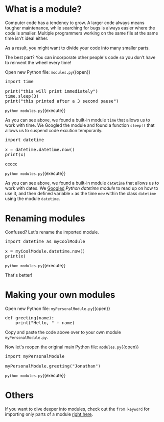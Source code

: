 


# What is a module?

Computer code has a tendency to grow. A larger code always means tougher maintenance, while searching for bugs is always easier where the code is smaller. Multiple programmers working on the same file at the same time isn't ideal either.

As a result, you might want to divide your code into many smaller parts.

The best part? You can incorporate other people's code so you don't have to reinvent the wheel every time!

Open new Python file: `modules.py`{{open}}

<pre class="file" data-filename="modules.py" data-target="replace">
import time

print("this will print immediately")
time.sleep(3)
print("this printed after a 3 second pause")
</pre>

`python modules.py`{{execute}}

As you can see above, we found a built-in module ```time``` that allows us to work with time. We Googled the module and found a function ```sleep()``` that allows us to suspend code excution temporarily.

<pre class="file" data-filename="modules.py" data-target="replace">
import datetime

x = datetime.datetime.now()
print(x)
</pre>


ccccc

`python modules.py`{{execute}}

As you can see above, we found a built-in module ```datetime``` that allows us to work with dates. We [Googled](https://www.w3schools.com/python/python_datetime.asp) *Python datetime module* to read up on how to use it, and then defined variable ```x``` as the time ```now``` within the class ```datetime``` using the module ```datetime```.

# Renaming modules

Confused? Let's rename the imported module.

<pre class="file" data-filename="modules.py" data-target="replace">
import datetime as myCoolModule

x = myCoolModule.datetime.now()
print(x)
</pre>

`python modules.py`{{execute}}

That's better!

# Making your own modules

Open new Python file: `myPersonalModule.py`{{open}}

<pre class="file" data-filename="myPersonalModule.py" data-target="replace">
def greeting(name):
    print("Hello, " + name)
</pre>

Copy and paste the code above over to your own module ```myPersonalModule.py```.

Now let's reopen the original main Python file: `modules.py`{{open}}

<pre class="file" data-filename="modules.py" data-target="replace">
import myPersonalModule

myPersonalModule.greeting("Jonathan")
</pre>

`python modules.py`{{execute}}

# Others

If you want to dive deeper into modules, check out the ```from keyword``` for importing only parts of a module [right here](https://www.w3schools.com/python/python_modules.asp).
